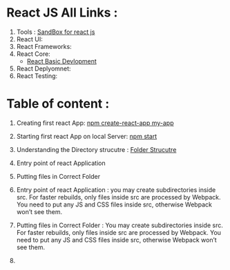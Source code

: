 # React JS All Links : 
1. Tools : [SandBox for react js](https://codesandbox.io/)
2. React UI: 
3. React Frameworks:
4. React Core: 
   - [React Basic Devlopment](https://facebook.github.io/create-react-app/docs/documentation-intro) 
5. React Deplyomnet:
6. React Testing:

[]()
# Table of content : 
1. Creating first react App: [npm create-react-app my-app](https://facebook.github.io/create-react-app/docs/getting-started)  
2. Starting first react App on local Server: [npm start](https://facebook.github.io/create-react-app/docs/getting-started)
3. Understanding the Directory strucutre : [Folder Strucutre](https://facebook.github.io/create-react-app/docs/folder-structure)
4. Entry point of react Application
5. Putting files in Correct Folder 



4. Entry point of react Application : 
  you may create subdirectories inside src. For faster rebuilds, only files inside src are processed by Webpack. You need to put any JS    and CSS files inside src, otherwise Webpack won’t see them.
  
5. Putting files in Correct Folder : 
You may create subdirectories inside src. For faster rebuilds, only files inside src are processed by Webpack. You need to put any JS and CSS files inside src, otherwise Webpack won’t see them.

6. 
